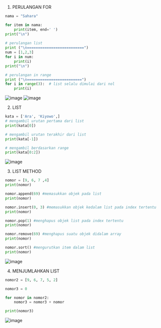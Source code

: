 1) PERULANGAN FOR
```py
nama = "Sahara"

for item in nama:
    print(item, end=' ')
print("\n")
    
# perulangan list
print ("\n==========================")
num = [1,2,3]
for i in num:
    print(i)
print("\n")   

# perulangan in range
print ("\n=========================")
for i in range(3):  # list selalu dimulai dari nol
    print(i) 
```

![image](https://user-images.githubusercontent.com/92993689/140890345-7ced169f-5aba-4ed3-b5fc-a562c1b2242f.png)
![image](https://user-images.githubusercontent.com/92993689/140890727-bc60f426-df83-4356-9a87-4d96140aa2ec.png)

2) LIST
```py
kata = ['Ara', 'Kiyowo',]
# mengambil urutan pertama dari list
print(kata[0])

# mengambil urutan terakhir dari list
print(kata[-1])

# mengambil berdasarkan range
print(kata[0:2])
```

![image](https://user-images.githubusercontent.com/92993689/140891524-939694de-77c9-4e0c-a988-e4021646eb1a.png)

3) LIST METHOD
```py
nomor = [9, 6, 7 ,4]
print(nomor)

nomor.append(69) #memasukkan objek pada list
print(nomor)

nomor.insert(0, 3) #memasukkan objek kedalam list pada index tertentu
print(nomor)

nomor.pop(1) #menghapus objek list pada index tertentu
print(nomor)

nomor.remove(69) #menghapus suatu objek didalam array
print(nomor)

nomor.sort() #mengurutkan item dalam list
print(nomor)
```
![image](https://user-images.githubusercontent.com/92993689/140892083-855c340a-1310-41c2-8c88-2a4a2a4988ca.png)

4) MENJUMLAHKAN LIST
```py
nomor2 = [9, 6, 7, 5, 2]

nomor3 = 0

for nomor in nomor2:
    nomor3 = nomor3 + nomor

print(nomor3)
```

![image](https://user-images.githubusercontent.com/92993689/140896389-8064541d-ca15-4607-95a0-3b4142a05f8d.png)


